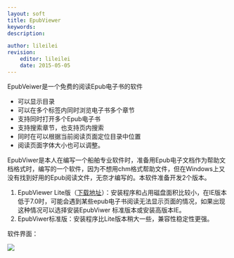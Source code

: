```yaml
---
layout: soft
title: EpubViewer
keywords:  
description:  

author: lileilei
revision:
    editor: lileilei
    date: 2015-05-05
---
```


EpubVeiwer是一个免费的阅读Epub电子书的软件

+ 可以显示目录
+ 可以在多个标签内同时浏览电子书多个章节
+ 支持同时打开多个Epub电子书
+ 支持搜索章节，也支持页内搜索
+ 同时在可以根据当前阅读页面定位目录中位置
+ 阅读页面字体大小也可以调整。

EpubViwer是本人在编写一个船舶专业软件时，准备用Epub电子文档作为帮助文档格式时，编写的一个软件，因为不想用chm格式帮助文件，但在Windows上又没有找到好用的Epub阅读文件，无奈才编写的。本软件准备开发2个版本。

1. EpubViewer Lite版（[下载地址](http://kuai.xunlei.com/d/xi16DoJ0HwJ4VgQA500)）：安装程序和占用磁盘面积比较小，在IE版本低于7.0时，可能会遇到某些epub电子书阅读无法显示页面的情况，如果出现这种情况可以选择安装EpubViwer 标准版本或安装高版本IE。
2. EpubViwer标准版：安装程序比Lite版本稍大一些，兼容性稳定性更强。

软件界面：

![](http://hustlei.qiniudn.com/epubviewer/epubviewer1.1-lite.png)
